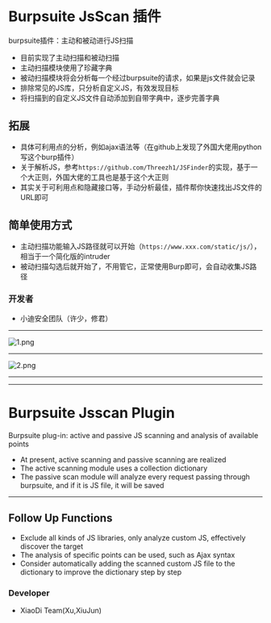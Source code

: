 # Burpsuite JsScan 插件
burpsuite插件：主动和被动进行JS扫描
+ 目前实现了主动扫描和被动扫描
+ 主动扫描模块使用了珍藏字典
+ 被动扫描模块将会分析每一个经过burpsuite的请求，如果是js文件就会记录
+ 排除常见的JS库，只分析自定义JS，有效发现目标
+ 将扫描到的自定义JS文件自动添加到自带字典中，逐步完善字典
## 拓展
+ 具体可利用点的分析，例如ajax语法等（在github上发现了外国大佬用python写这个burp插件）
+ 关于解析JS，参考`https://github.com/Threezh1/JSFinder`的实现，基于一个大正则，外国大佬的工具也是基于这个大正则
+ 其实关于可利用点和隐藏接口等，手动分析最佳，插件帮你快速找出JS文件的URL即可
## 简单使用方式
- 主动扫描功能输入JS路径就可以开始（`https://www.xxx.com/static/js/`），相当于一个简化版的intruder
- 被动扫描勾选后就开始了，不用管它，正常使用Burp即可，会自动收集JS路径
### 开发者
- 小迪安全团队（许少，修君）

****
![1.png](https://xuyiqing-1257927651.cos.ap-beijing.myqcloud.com/burpsuite/js-1.jpg)
****
![2.png](https://xuyiqing-1257927651.cos.ap-beijing.myqcloud.com/burpsuite/js-2.jpg)
****

****
# Burpsuite Jsscan Plugin
Burpsuite plug-in: active and passive JS scanning and analysis of available points
+ At present, active scanning and passive scanning are realized
+ The active scanning module uses a collection dictionary
+ The passive scan module will analyze every request passing through burpsuite, and if it is JS file, it will be saved
****
## Follow Up Functions
+ Exclude all kinds of JS libraries, only analyze custom JS, effectively discover the target
+ The analysis of specific points can be used, such as Ajax syntax
+ Consider automatically adding the scanned custom JS file to the dictionary to improve the dictionary step by step
### Developer
- XiaoDi Team(Xu,XiuJun)
